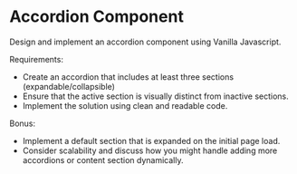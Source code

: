 # Accordion Component

Design and implement an accordion component using Vanilla Javascript.

Requirements:
- Create an accordion that includes at least three sections (expandable/collapsible)
- Ensure that the active section is visually distinct from inactive sections.
- Implement the solution using clean and readable code.

Bonus:
- Implement a default section that is expanded on the initial page load.
- Consider scalability and discuss how you might handle adding more accordions or content section dynamically.
